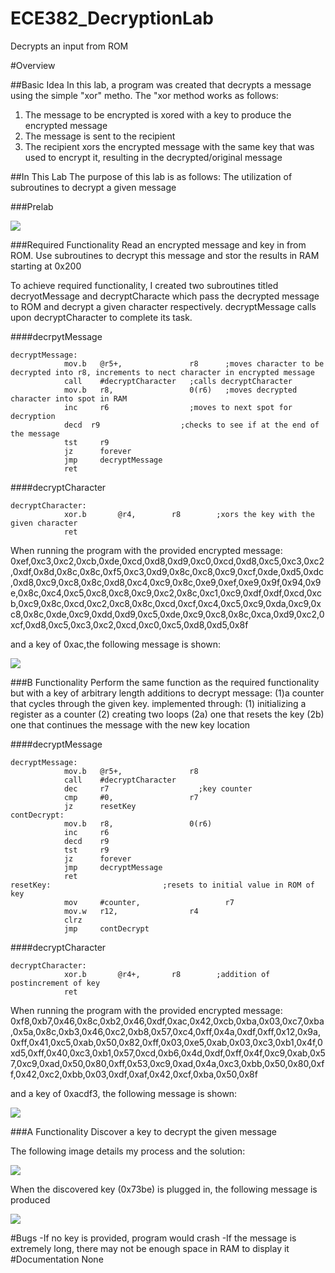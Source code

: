 ECE382_DecryptionLab
====================

Decrypts an input from ROM

#Overview

##Basic Idea
In this lab, a program was created that decrypts a message using the simple "xor" metho.  The "xor method works as follows:
1. The message to be encrypted is xored with a key to produce the encrypted message
2. The message is sent to the recipient
3. The recipient xors the encrypted message with the same key that was used to encrypt it, resulting in the decrypted/original message

##In This Lab
The purpose of this lab is as follows: The utilization of subroutines to decrypt a given message

###Prelab

![](http://i47.photobucket.com/albums/f189/erik_thompson2/20140917_091353_zpsmd8xleuv.jpg?raw=true)


###Required Functionality
Read an encrypted message and key in from ROM.  Use subroutines to decrypt this message and stor the results in RAM starting at 0x200

To achieve required functionality, I created two subroutines titled decryotMessage and decryptCharacte which pass the decrypted message to ROM and decrypt a given character respectively.  decryptMessage calls upon decryptCharacter to complete its task.

####decrpytMessage
```
decryptMessage:
			mov.b	@r5+,				r8      ;moves character to be decrypted into r8, increments to nect character in encrypted message
			call	#decryptCharacter   ;calls decryptCharacter
			mov.b	r8,					0(r6)   ;moves decrypted character into spot in RAM
			inc		r6                  ;moves to next spot for decryption
			decd  r9                  ;checks to see if at the end of the message
			tst		r9
			jz		forever
			jmp		decryptMessage
            ret
```
####decryptCharacter

```
decryptCharacter:
			xor.b		@r4,		r8        ;xors the key with the given character
            ret
```

When running the program with the provided encrypted message:
0xef,0xc3,0xc2,0xcb,0xde,0xcd,0xd8,0xd9,0xc0,0xcd,0xd8,0xc5,0xc3,0xc2,0xdf,0x8d,0x8c,0x8c,0xf5,0xc3,0xd9,0x8c,0xc8,0xc9,0xcf,0xde,0xd5,0xdc,0xd8,0xc9,0xc8,0x8c,0xd8,0xc4,0xc9,0x8c,0xe9,0xef,0xe9,0x9f,0x94,0x9e,0x8c,0xc4,0xc5,0xc8,0xc8,0xc9,0xc2,0x8c,0xc1,0xc9,0xdf,0xdf,0xcd,0xcb,0xc9,0x8c,0xcd,0xc2,0xc8,0x8c,0xcd,0xcf,0xc4,0xc5,0xc9,0xda,0xc9,0xc8,0x8c,0xde,0xc9,0xdd,0xd9,0xc5,0xde,0xc9,0xc8,0x8c,0xca,0xd9,0xc2,0xcf,0xd8,0xc5,0xc3,0xc2,0xcd,0xc0,0xc5,0xd8,0xd5,0x8f

and a key of 0xac,the following message is shown:

![](http://i47.photobucket.com/albums/f189/erik_thompson2/Lab2Requiredpic_zpsbe11871d.png?raw=true)

###B Functionality
Perform the same function as the required functionality but with a key of arbitrary length
additions to decrypt message: (1)a counter that cycles through the given key. implemented through: (1) initializing a register as a counter (2) creating two loops (2a) one that resets the key (2b) one that continues the message with the new key location

####decryptMessage
```
decryptMessage:
			mov.b	@r5+,				r8
			call	#decryptCharacter
			dec		r7                    ;key counter
			cmp		#0,					r7
			jz		resetKey
contDecrypt:
			mov.b	r8,					0(r6)
			inc		r6
			decd    r9
			tst		r9
			jz		forever
			jmp		decryptMessage
            ret
resetKey:                         ;resets to initial value in ROM of key
			mov		#counter,					r7
			mov.w	r12,				r4
			clrz
			jmp		contDecrypt
```
####decryptCharacter
```
decryptCharacter:
			xor.b		@r4+,		r8        ;addition of postincrement of key
            ret
```
When running the program with the provided encrypted message:
0xf8,0xb7,0x46,0x8c,0xb2,0x46,0xdf,0xac,0x42,0xcb,0xba,0x03,0xc7,0xba,0x5a,0x8c,0xb3,0x46,0xc2,0xb8,0x57,0xc4,0xff,0x4a,0xdf,0xff,0x12,0x9a,0xff,0x41,0xc5,0xab,0x50,0x82,0xff,0x03,0xe5,0xab,0x03,0xc3,0xb1,0x4f,0xd5,0xff,0x40,0xc3,0xb1,0x57,0xcd,0xb6,0x4d,0xdf,0xff,0x4f,0xc9,0xab,0x57,0xc9,0xad,0x50,0x80,0xff,0x53,0xc9,0xad,0x4a,0xc3,0xbb,0x50,0x80,0xff,0x42,0xc2,0xbb,0x03,0xdf,0xaf,0x42,0xcf,0xba,0x50,0x8f

and a key of 0xacdf3, the following message is shown:

![](http://i47.photobucket.com/albums/f189/erik_thompson2/Lab2B_zpsd9c8e4ce.png?raw=true)


###A Functionality
Discover a key to decrypt the given message

The following image details my process and the solution:

![](http://i47.photobucket.com/albums/f189/erik_thompson2/20140917_091353_zpsmd8xleuv.jpg?raw=true)

When the discovered key (0x73be) is plugged in, the following message is produced

![](http://i47.photobucket.com/albums/f189/erik_thompson2/Lab2A_zpsba4c5f55.png?raw=true)

#Bugs
	-If no key is provided, program would crash
	-If the message is extremely long, there may not be enough space in RAM to display it
#Documentation
None
